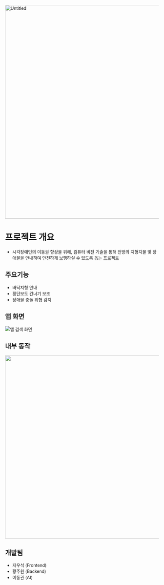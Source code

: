 <img width="700" alt="Untitled" src="https://user-images.githubusercontent.com/74857614/203336063-dc3032ef-7f25-4e1a-a133-bcccf8db9cec.png">

# 프로젝트 개요
- 시각장애인의 이동권 향상을 위해, 컴퓨터 비전 기술을 통해 전방의 지형지물 및 장애물을 안내하여 안전하게 보행하실 수 있도록 돕는 프로젝트

## 주요기능
- 바닥지형 안내
- 횡단보도 건너기 보조
- 장애물 충돌 위협 감지

## 앱 화면
![앱 검색 화면](https://user-images.githubusercontent.com/74857614/203068550-c08fe51e-9ff7-4fc2-a3f7-1c63bc2cd518.png)

## 내부 동작
<img src="https://user-images.githubusercontent.com/74857614/218293603-6c373a64-8429-43f8-b0a0-15e166295579.gif"  width="900" height="600"/>

## 개발팀
- 지우석 (Frontend)
- 황주원 (Backend)
- 이동관 (AI)